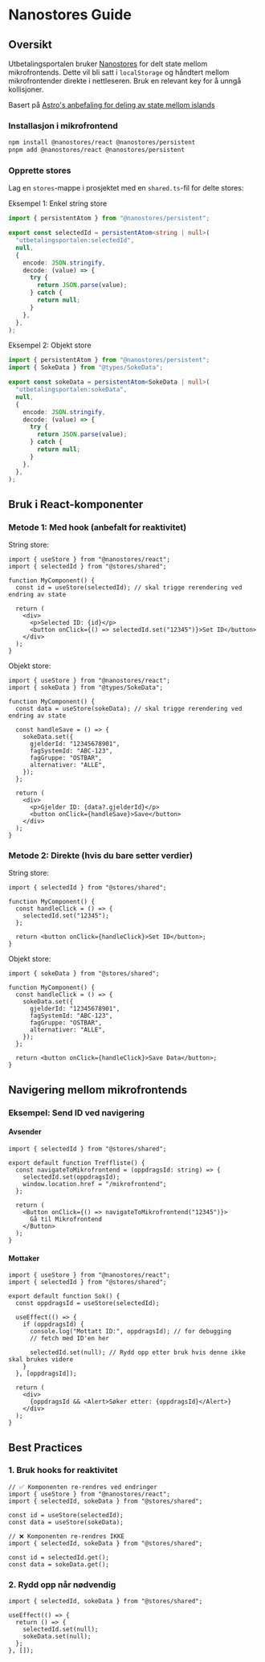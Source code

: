 # Nanostores Guide

## Oversikt

Utbetalingsportalen bruker [Nanostores](https://github.com/nanostores/nanostores) for delt state mellom mikrofrontends. Dette vil bli satt i `localStorage` og håndtert mellom mikrofrontender direkte i nettleseren. Bruk en relevant key for å unngå kollisjoner.

Basert på [Astro's anbefaling for deling av state mellom islands](https://docs.astro.build/en/recipes/sharing-state-islands/)

### Installasjon i mikrofrontend

```bash
npm install @nanostores/react @nanostores/persistent
pnpm add @nanostores/react @nanostores/persistent
```

### Opprette stores

Lag en `stores`-mappe i prosjektet med en `shared.ts`-fil for delte stores:

Eksempel 1: Enkel string store

```typescript
import { persistentAtom } from "@nanostores/persistent";

export const selectedId = persistentAtom<string | null>(
  "utbetalingsportalen:selectedId",
  null,
  {
    encode: JSON.stringify,
    decode: (value) => {
      try {
        return JSON.parse(value);
      } catch {
        return null;
      }
    },
  },
);
```

Eksempel 2: Objekt store

```typescript
import { persistentAtom } from "@nanostores/persistent";
import { SokeData } from "@types/SokeData";

export const sokeData = persistentAtom<SokeData | null>(
  "utbetalingsportalen:sokeData",
  null,
  {
    encode: JSON.stringify,
    decode: (value) => {
      try {
        return JSON.parse(value);
      } catch {
        return null;
      }
    },
  },
);
```

## Bruk i React-komponenter

### Metode 1: Med hook (anbefalt for reaktivitet)

String store:

```tsx
import { useStore } from "@nanostores/react";
import { selectedId } from "@stores/shared";

function MyComponent() {
  const id = useStore(selectedId); // skal trigge rerendering ved endring av state

  return (
    <div>
      <p>Selected ID: {id}</p>
      <button onClick={() => selectedId.set("12345")}>Set ID</button>
    </div>
  );
}
```

Objekt store:

```tsx
import { useStore } from "@nanostores/react";
import { sokeData } from "@types/SokeData";

function MyComponent() {
  const data = useStore(sokeData); // skal trigge rerendering ved endring av state

  const handleSave = () => {
    sokeData.set({
      gjelderId: "12345678901",
      fagSystemId: "ABC-123",
      fagGruppe: "OSTBAR",
      alternativer: "ALLE",
    });
  };

  return (
    <div>
      <p>Gjelder ID: {data?.gjelderId}</p>
      <button onClick={handleSave}>Save</button>
    </div>
  );
}
```

### Metode 2: Direkte (hvis du bare setter verdier)

String store:

```tsx
import { selectedId } from "@stores/shared";

function MyComponent() {
  const handleClick = () => {
    selectedId.set("12345");
  };

  return <button onClick={handleClick}>Set ID</button>;
}
```

Objekt store:

```tsx
import { sokeData } from "@stores/shared";

function MyComponent() {
  const handleClick = () => {
    sokeData.set({
      gjelderId: "12345678901",
      fagSystemId: "ABC-123",
      fagGruppe: "OSTBAR",
      alternativer: "ALLE",
    });
  };

  return <button onClick={handleClick}>Save Data</button>;
}
```

## Navigering mellom mikrofrontends

### Eksempel: Send ID ved navigering

#### Avsender

```tsx
import { selectedId } from "@stores/shared";

export default function Treffliste() {
  const navigateToMikrofrontend = (oppdragsId: string) => {
    selectedId.set(oppdragsId);
    window.location.href = "/mikrofrontend";
  };

  return (
    <Button onClick={() => navigateToMikrofrontend("12345")}>
      Gå til Mikrofrontend
    </Button>
  );
}
```

#### Mottaker

```tsx
import { useStore } from "@nanostores/react";
import { selectedId } from "@stores/shared";

export default function Sok() {
  const oppdragsId = useStore(selectedId);

  useEffect(() => {
    if (oppdragsId) {
      console.log("Mottatt ID:", oppdragsId); // for debugging
      // fetch med ID'en her
      
      selectedId.set(null); // Rydd opp etter bruk hvis denne ikke skal brukes videre
    }
  }, [oppdragsId]);

  return (
    <div>
      {oppdragsId && <Alert>Søker etter: {oppdragsId}</Alert>}
    </div>
  );
}
```

## Best Practices

### 1. Bruk hooks for reaktivitet

```tsx
// ✅ Komponenten re-rendres ved endringer
import { useStore } from "@nanostores/react";
import { selectedId, sokeData } from "@stores/shared";

const id = useStore(selectedId);
const data = useStore(sokeData);
```

```tsx
// ❌ Komponenten re-rendres IKKE
import { selectedId, sokeData } from "@stores/shared";

const id = selectedId.get();
const data = sokeData.get();
```

### 2. Rydd opp når nødvendig

```tsx
import { selectedId, sokeData } from "@stores/shared";

useEffect(() => {
  return () => {
    selectedId.set(null);
    sokeData.set(null);
  };
}, []);
```
